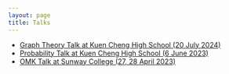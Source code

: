 ```yaml
---
layout: page
title: Talks
---
```


- <a href="https://raw.githubusercontent.com/Tristanchaang/tristanchaang.github.io/main/downloads/kcgraph.pptx" download>Graph Theory Talk at Kuen Cheng High School (20 July 2024)</a>
- <a href="https://raw.githubusercontent.com/Tristanchaang/tristanchaang.github.io/main/downloads/kcprob.pptx" download>Probability Talk at Kuen Cheng High School (6 June 2023)</a>
- <a href="https://raw.githubusercontent.com/Tristanchaang/tristanchaang.github.io/main/downloads/sunwaytalk27april2023.pdf" download>OMK Talk at Sunway College (27, 28 April 2023)</a>
